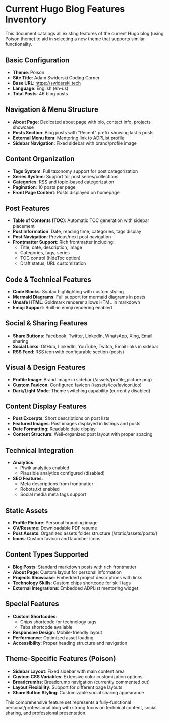 # Current Hugo Blog Features Inventory

This document catalogs all existing features of the current Hugo blog (using Poison theme) to aid in selecting a new theme that supports similar functionality.

## Basic Configuration
- **Theme**: Poison
- **Site Title**: Adam Swiderski Coding Corner  
- **Base URL**: https://swiderski.tech
- **Language**: English (en-us)
- **Total Posts**: 46 blog posts

## Navigation & Menu Structure
- **About Page**: Dedicated about page with bio, contact info, projects showcase
- **Posts Section**: Blog posts with "Recent" prefix showing last 5 posts
- **External Menu Item**: Mentoring link to ADPList profile
- **Sidebar Navigation**: Fixed sidebar with brand/profile image

## Content Organization
- **Tags System**: Full taxonomy support for post categorization
- **Series System**: Support for post series/collections  
- **Categories**: RSS and topic-based categorization
- **Pagination**: 10 posts per page
- **Front Page Content**: Posts displayed on homepage

## Post Features
- **Table of Contents (TOC)**: Automatic TOC generation with sidebar placement
- **Post Information**: Date, reading time, categories, tags display
- **Post Navigation**: Previous/next post navigation
- **Frontmatter Support**: Rich frontmatter including:
  - Title, date, description, image
  - Categories, tags, series
  - TOC control (hideToc option)
  - Draft status, URL customization

## Code & Technical Features  
- **Code Blocks**: Syntax highlighting with custom styling
- **Mermaid Diagrams**: Full support for mermaid diagrams in posts
- **Unsafe HTML**: Goldmark renderer allows HTML in markdown
- **Emoji Support**: Built-in emoji rendering enabled

## Social & Sharing Features
- **Share Buttons**: Facebook, Twitter, LinkedIn, WhatsApp, Xing, Email sharing
- **Social Links**: GitHub, LinkedIn, YouTube, Twitch, Email links in sidebar
- **RSS Feed**: RSS icon with configurable section (posts)

## Visual & Design Features
- **Profile Image**: Brand image in sidebar (/assets/profile_picture.png)
- **Custom Favicon**: Configured favicon (/assets/ico/favicon.ico) 
- **Dark/Light Mode**: Theme switching capability (currently disabled)

## Content Display Features
- **Post Excerpts**: Short descriptions on post lists
- **Featured Images**: Post images displayed in listings and posts
- **Date Formatting**: Readable date display
- **Content Structure**: Well-organized post layout with proper spacing

## Technical Integration
- **Analytics**: 
  - Piwik analytics enabled
  - Plausible analytics configured (disabled)
- **SEO Features**:
  - Meta descriptions from frontmatter
  - Robots.txt enabled
  - Social media meta tags support

## Static Assets
- **Profile Picture**: Personal branding image
- **CV/Resume**: Downloadable PDF resume
- **Post Assets**: Organized assets folder structure (/static/assets/posts/)
- **Icons**: Custom favicon and launcher icons

## Content Types Supported
- **Blog Posts**: Standard markdown posts with rich frontmatter
- **About Page**: Custom layout for personal information
- **Projects Showcase**: Embedded project descriptions with links
- **Technology Skills**: Custom chips shortcode for skill tags
- **External Integrations**: Embedded ADPList mentoring widget

## Special Features
- **Custom Shortcodes**: 
  - Chips shortcode for technology tags
  - Tabs shortcode available
- **Responsive Design**: Mobile-friendly layout
- **Performance**: Optimized asset loading
- **Accessibility**: Proper heading structure and navigation

## Theme-Specific Features (Poison)
- **Sidebar Layout**: Fixed sidebar with main content area
- **Custom CSS Variables**: Extensive color customization options
- **Breadcrumbs**: Breadcrumb navigation (currently commented out)
- **Layout Flexibility**: Support for different page layouts
- **Share Button Styling**: Customizable social sharing appearance

This comprehensive feature set represents a fully-functional personal/professional blog with strong focus on technical content, social sharing, and professional presentation.